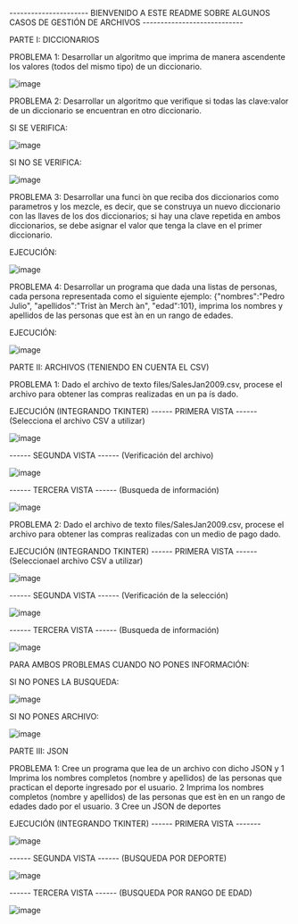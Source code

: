 ---------------------- BIENVENIDO A ESTE README SOBRE ALGUNOS CASOS DE GESTIÓN DE ARCHIVOS ----------------------------

PARTE I: DICCIONARIOS

  PROBLEMA 1: Desarrollar un algoritmo que imprima de manera ascendente los
valores (todos del mismo tipo) de un diccionario.

  ![image](https://github.com/user-attachments/assets/2573d4e7-979a-4231-aa1b-8ef039751035)

  PROBLEMA 2: Desarrollar un algoritmo que verifique si todas las clave:valor de
un diccionario se encuentran en otro diccionario.

  SI SE VERIFICA:
  
  ![image](https://github.com/user-attachments/assets/8825d972-1cca-46db-879f-64f610f2cb78)

  SI NO SE VERIFICA:
  
  ![image](https://github.com/user-attachments/assets/40f320aa-ab07-4d31-947f-46271e3f4919)

  PROBLEMA 3: Desarrollar una funci ́on que reciba dos diccionarios como parametros
y los mezcle, es decir, que se construya un nuevo diccionario con las
llaves de los dos diccionarios; si hay una clave repetida en ambos
diccionarios, se debe asignar el valor que tenga la clave en el
primer diccionario.

  EJECUCIÓN: 
  
  ![image](https://github.com/user-attachments/assets/5ce7a97d-5af2-4405-b786-9a39a964351f)

  PROBLEMA 4: Desarrollar un programa que dada una listas de personas, cada
persona representada como el siguiente ejemplo:
{"nombres":"Pedro Julio", "apellidos":"Trist ́an Merch ́an",
"edad":101}, imprima los nombres y apellidos de las personas que
est ́an en un rango de edades.

  EJECUCIÓN:
  
  ![image](https://github.com/user-attachments/assets/41f00766-bf8d-4405-956e-5deaf4261dd7)

PARTE II: ARCHIVOS (TENIENDO EN CUENTA EL CSV)

  PROBLEMA 1: Dado el archivo de texto files/SalesJan2009.csv, procese el archivo
para obtener las compras realizadas en un pa ́ıs dado.

  EJECUCIÓN (INTEGRANDO TKINTER)
  ------ PRIMERA VISTA ------ (Selecciona el archivo CSV a utilizar)
  
  ![image](https://github.com/user-attachments/assets/8a95f569-6b7e-48bf-9f92-04a05ff78ccd)
  
  ------ SEGUNDA VISTA ------ (Verificación del archivo)
  
  ![image](https://github.com/user-attachments/assets/427889e9-5bd0-4e06-8abc-98b2639ab223)
  
  ------ TERCERA VISTA ------ (Busqueda de información)
  
  ![image](https://github.com/user-attachments/assets/1ba39f24-a641-47ee-849f-e1c21cbef08a)
  

  PROBLEMA 2: Dado el archivo de texto files/SalesJan2009.csv, procese el archivo
para obtener las compras realizadas con un medio de pago dado.

  EJECUCIÓN (INTEGRANDO TKINTER)
  ------ PRIMERA VISTA ------ (Seleccionael archivo CSV a utilizar)
  
  ![image](https://github.com/user-attachments/assets/d4a76d90-99ee-4114-bdc7-2200ec5ea20d)
  
  ------ SEGUNDA VISTA ------ (Verificación de la selección)
  
  ![image](https://github.com/user-attachments/assets/dc33857d-f3cb-4bb0-8ac8-9748bf524850)
  
  ------ TERCERA VISTA ------ (Busqueda de información)
  
  ![image](https://github.com/user-attachments/assets/00f2ca88-b980-47d0-aa45-9c593d1c7b44)
  


PARA AMBOS PROBLEMAS CUANDO NO PONES INFORMACIÓN:

  SI NO PONES LA BUSQUEDA:
  
  ![image](https://github.com/user-attachments/assets/7aeee708-ecca-45be-a048-51b1efb4a684)


  SI NO PONES ARCHIVO:
  
  ![image](https://github.com/user-attachments/assets/0e1c7e3a-e7e0-4c94-87e9-edbe4adaad04)
  

PARTE III: JSON

  PROBLEMA 1: Cree un programa que lea de un archivo con dicho JSON y
1 Imprima los nombres completos (nombre y apellidos) de las personas
que practican el deporte ingresado por el usuario.
2 Imprima los nombres completos (nombre y apellidos) de las personas
que est ́en en un rango de edades dado por el usuario.
3 Cree un JSON de deportes

  EJECUCIÓN (INTEGRANDO TKINTER)
  ------ PRIMERA VISTA -------
  
  ![image](https://github.com/user-attachments/assets/bed170c6-a955-4a25-97ca-bb109b41c271)
  
  ------ SEGUNDA VISTA ------ (BUSQUEDA POR DEPORTE)
  
  ![image](https://github.com/user-attachments/assets/37384063-dd34-4cf9-94cc-abf28a120f02)
  
  ------ TERCERA VISTA ------ (BUSQUEDA POR RANGO DE EDAD)
  
  ![image](https://github.com/user-attachments/assets/7d58147b-b161-4ca4-9685-57b342412583)








  



